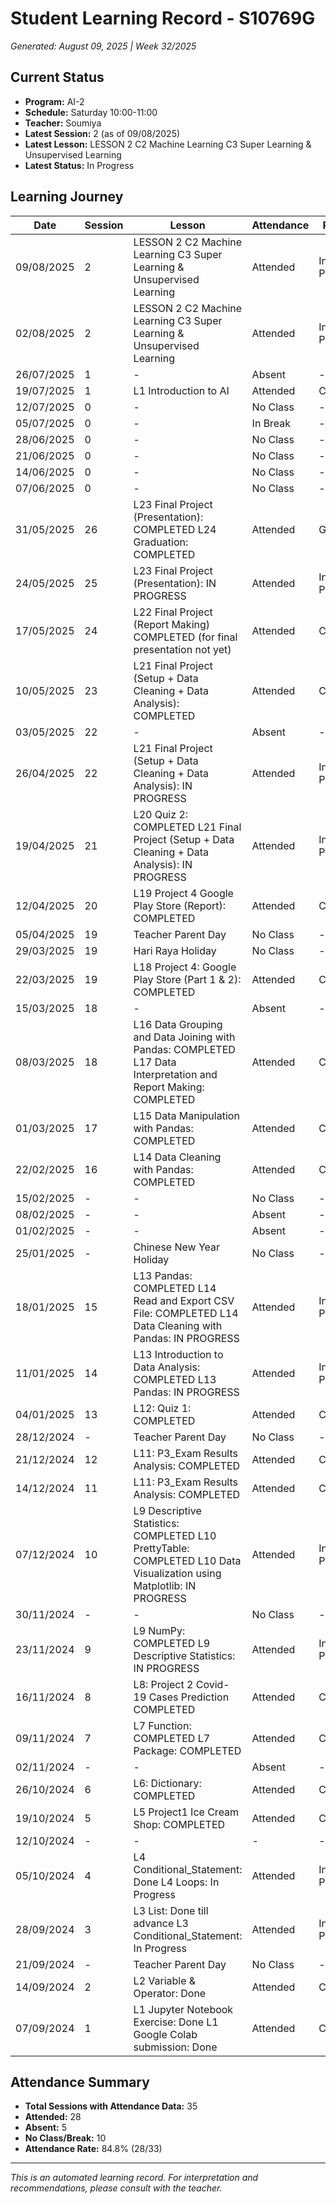 # Student Learning Record - S10769G
*Generated: August 09, 2025 | Week 32/2025*

## Current Status
- **Program:** AI-2
- **Schedule:** Saturday 10:00-11:00  
- **Teacher:** Soumiya
- **Latest Session:** 2 (as of 09/08/2025)
- **Latest Lesson:** LESSON 2 C2 Machine Learning C3 Super Learning & Unsupervised Learning
- **Latest Status:** In Progress

## Learning Journey
| Date | Session | Lesson | Attendance | Progress |
|------|---------|--------|------------|----------|
| 09/08/2025 | 2 | LESSON 2 C2 Machine Learning C3 Super Learning & Unsupervised Learning | Attended | In Progress |
| 02/08/2025 | 2 | LESSON 2 C2 Machine Learning C3 Super Learning & Unsupervised Learning | Attended | In Progress |
| 26/07/2025 | 1 | - | Absent | - |
| 19/07/2025 | 1 | L1 Introduction to AI | Attended | Completed |
| 12/07/2025 | 0 | - | No Class | - |
| 05/07/2025 | 0 | - | In Break | - |
| 28/06/2025 | 0 | - | No Class | - |
| 21/06/2025 | 0 | - | No Class | - |
| 14/06/2025 | 0 | - | No Class | - |
| 07/06/2025 | 0 | - | No Class | - |
| 31/05/2025 | 26 | L23 Final Project (Presentation): COMPLETED L24 Graduation: COMPLETED | Attended | Graduated |
| 24/05/2025 | 25 | L23 Final Project (Presentation): IN PROGRESS | Attended | In Progress |
| 17/05/2025 | 24 | L22 Final Project (Report Making) COMPLETED (for final presentation not yet) | Attended | Completed |
| 10/05/2025 | 23 | L21 Final Project (Setup + Data Cleaning + Data Analysis): COMPLETED | Attended | Completed |
| 03/05/2025 | 22 | - | Absent | - |
| 26/04/2025 | 22 | L21 Final Project (Setup + Data Cleaning + Data Analysis): IN PROGRESS | Attended | In Progress |
| 19/04/2025 | 21 | L20 Quiz 2: COMPLETED L21 Final Project (Setup + Data Cleaning + Data Analysis): IN PROGRESS | Attended | In Progress |
| 12/04/2025 | 20 | L19 Project 4 Google Play Store (Report): COMPLETED | Attended | Completed |
| 05/04/2025 | 19 | Teacher Parent Day | No Class | - |
| 29/03/2025 | 19 | Hari Raya Holiday | No Class | - |
| 22/03/2025 | 19 | L18 Project 4: Google Play Store (Part 1 & 2): COMPLETED | Attended | Completed |
| 15/03/2025 | 18 | - | Absent | - |
| 08/03/2025 | 18 | L16 Data Grouping and Data Joining with Pandas: COMPLETED L17 Data Interpretation and Report Making: COMPLETED | Attended | Completed |
| 01/03/2025 | 17 | L15 Data Manipulation with Pandas: COMPLETED | Attended | Completed |
| 22/02/2025 | 16 | L14 Data Cleaning with Pandas: COMPLETED | Attended | Completed |
| 15/02/2025 | - | - | No Class | - |
| 08/02/2025 | - | - | Absent | - |
| 01/02/2025 | - | - | Absent | - |
| 25/01/2025 | - | Chinese New Year Holiday | No Class | - |
| 18/01/2025 | 15 | L13 Pandas: COMPLETED L14 Read and Export CSV File: COMPLETED L14 Data Cleaning with Pandas: IN PROGRESS | Attended | In Progress |
| 11/01/2025 | 14 | L13 Introduction to Data Analysis: COMPLETED L13 Pandas: IN PROGRESS | Attended | In Progress |
| 04/01/2025 | 13 | L12: Quiz 1: COMPLETED | Attended | Completed |
| 28/12/2024 | - | Teacher Parent Day | No Class | - |
| 21/12/2024 | 12 | L11: P3_Exam Results Analysis: COMPLETED | Attended | Completed |
| 14/12/2024 | 11 | L11: P3_Exam Results Analysis: COMPLETED | Attended | Completed |
| 07/12/2024 | 10 | L9 Descriptive Statistics: COMPLETED L10 PrettyTable: COMPLETED L10 Data Visualization using Matplotlib: IN PROGRESS | Attended | In Progress |
| 30/11/2024 | - | - | No Class | - |
| 23/11/2024 | 9 | L9 NumPy: COMPLETED L9 Descriptive Statistics: IN PROGRESS | Attended | In Progress |
| 16/11/2024 | 8 | L8: Project 2 Covid-19 Cases Prediction COMPLETED | Attended | Completed |
| 09/11/2024 | 7 | L7 Function: COMPLETED L7 Package: COMPLETED | Attended | Completed |
| 02/11/2024 | - | - | Absent | - |
| 26/10/2024 | 6 | L6: Dictionary: COMPLETED | Attended | Completed |
| 19/10/2024 | 5 | L5 Project1 Ice Cream Shop: COMPLETED | Attended | Completed |
| 12/10/2024 | - | - | - | - |
| 05/10/2024 | 4 | L4 Conditional_Statement: Done L4 Loops: In Progress | Attended | In Progress |
| 28/09/2024 | 3 | L3 List: Done till advance L3 Conditional_Statement: In Progress | Attended | In Progress |
| 21/09/2024 | - | Teacher Parent Day | No Class | - |
| 14/09/2024 | 2 | L2 Variable & Operator: Done | Attended | Completed |
| 07/09/2024 | 1 | L1 Jupyter Notebook Exercise: Done L1 Google Colab submission: Done | Attended | Completed |

## Attendance Summary
- **Total Sessions with Attendance Data:** 35
- **Attended:** 28
- **Absent:** 5
- **No Class/Break:** 10
- **Attendance Rate:** 84.8% (28/33)

---
*This is an automated learning record. For interpretation and recommendations, please consult with the teacher.*
